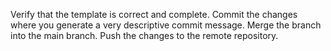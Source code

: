 Verify that the template is correct and complete. 
Commit the changes where you generate a very descriptive commit message.
Merge the branch into the main branch.
Push the changes to the remote repository.

